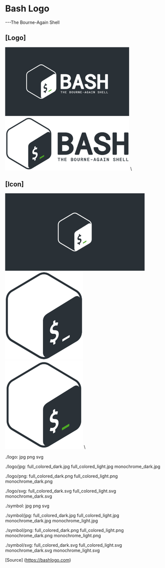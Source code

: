 # Bash Logo
---The Bourne-Again Shell

[Logo]
---
<img src="https://github.com/NgineerBabu/logo/blob/master/bash/logo/jpg/full_colored_light.jpg" width=400px></img> \
<img src="https://raw.githubusercontent.com/NgineerBabu/logo/master/bash/logo/jpg/full_colored_dark.jpg" width=400px></img> \


[Icon]
---
<img src="https://github.com/NgineerBabu/logo/blob/master/bash/symbol/jpg/full_colored_light.jpg" width=450px></img> \
<img src="https://github.com/NgineerBabu/logo/blob/master/bash/symbol/jpg/monochrome_dark.jpg" width=250px></img> \
<img src="https://github.com/NgineerBabu/logo/raw/master/bash/symbol/jpg/full_colored_dark.jpg" width=250px></img> \

./logo:
jpg  png  svg

./logo/jpg:
full_colored_dark.jpg  full_colored_light.jpg  monochrome_dark.jpg

./logo/png:
full_colored_dark.png  full_colored_light.png  monochrome_dark.png

./logo/svg:
full_colored_dark.svg  full_colored_light.svg  monochrome_dark.svg

./symbol:
jpg  png  svg

./symbol/jpg:
full_colored_dark.jpg  full_colored_light.jpg  monochrome_dark.jpg  monochrome_light.jpg

./symbol/png:
full_colored_dark.png  full_colored_light.png  monochrome_dark.png  monochrome_light.png

./symbol/svg:
full_colored_dark.svg  full_colored_light.svg  monochrome_dark.svg  monochrome_light.svg


[Source] (https://bashlogo.com)
